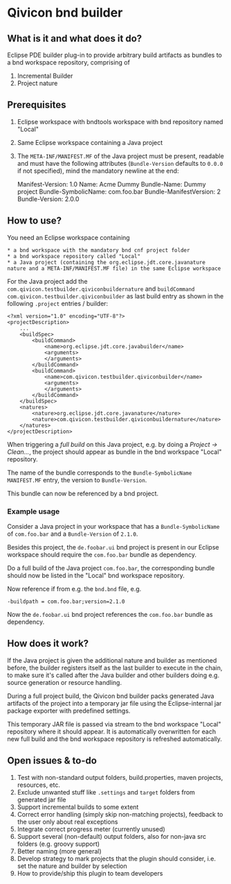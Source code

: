 # Qivicon bnd builder

## What is it and what does it do?
Eclipse PDE builder plug-in to provide arbitrary build artifacts as bundles to a bnd workspace repository, comprising of
1. Incremental Builder
1. Project nature

## Prerequisites
1. Eclipse workspace with bndtools workspace with bnd repository named "Local"
1. Same Eclipse workspace containing a Java project
1. The `META-INF/MANIFEST.MF` of the Java project must be present, readable and must have the following attributes (`Bundle-Version` defaults to `0.0.0` if not specified), mind the mandatory newline at the end:

	Manifest-Version: 1.0
	Name: Acme Dummy
	Bundle-Name: Dummy project
	Bundle-SymbolicName: com.foo.bar
	Bundle-ManifestVersion: 2
	Bundle-Version: 2.0.0
	

## How to use?
You need an Eclipse workspace containing

	* a bnd workspace with the mandatory bnd cnf project folder
	* a bnd workspace repository called "Local"
	* a Java project (containing the org.eclipse.jdt.core.javanature nature and a META-INF/MANIFEST.MF file) in the same Eclipse workspace

For the Java project add the `com.qivicon.testbuilder.qiviconbuildernature` and `buildCommand` `com.qivicon.testbuilder.qiviconbuilder` as last build entry as shown in the following `.project` entries / builder:

	<?xml version="1.0" encoding="UTF-8"?>
	<projectDescription>
		...
		<buildSpec>
			<buildCommand>
				<name>org.eclipse.jdt.core.javabuilder</name>
				<arguments>
				</arguments>
			</buildCommand>
			<buildCommand>
				<name>com.qivicon.testbuilder.qiviconbuilder</name>
				<arguments>
				</arguments>
			</buildCommand>
		</buildSpec>
		<natures>
			<nature>org.eclipse.jdt.core.javanature</nature>
			<nature>com.qivicon.testbuilder.qiviconbuildernature</nature>
		</natures>
	</projectDescription>

When triggering a *full build* on this Java project, e.g. by doing a *Project → Clean…*, the project should appear as bundle in the bnd workspace "Local" repository.

The name of the bundle corresponds to the `Bundle-SymbolicName` `MANIFEST.MF` entry, the version to `Bundle-Version`.

This bundle can now be referenced by a bnd project.

### Example usage
Consider a Java project in your workspace that has a `Bundle-SymbolicName` of `com.foo.bar` and a `Bundle-Version` of `2.1.0`.

Besides this project, the `de.foobar.ui` bnd project is present in our Eclipse workspace should require the `com.foo.bar` bundle as dependency.

Do a full build of the Java project `com.foo.bar`, the corresponding bundle should now be listed in the "Local" bnd workspace repository.

Now reference if from e.g. the `bnd.bnd` file, e.g.

	-buildpath = com.foo.bar;version=2.1.0

Now the `de.foobar.ui` bnd project references the `com.foo.bar` bundle as dependency.

## How does it work?
If the Java project is given the additional nature and builder as mentioned before, the builder registers itself as the last builder to execute in the chain, to make sure it's called after the Java builder and other builders doing e.g. source generation or resource handling.

During a full project build, the Qivicon bnd builder packs generated Java artifacts of the project into a temporary jar file using the Eclipse-internal jar package exporter with predefined settings.

This temporary JAR file is passed via stream to the bnd workspace "Local" repository where it should appear.
It is automatically overwritten for each new full build and the bnd workspace repository is refreshed automatically.

## Open issues & to-do
1. Test with non-standard output folders, build.properties, maven projects, resources, etc.
1. Exclude unwanted stuff like `.settings` and `target` folders from generated jar file
1. Support incremental builds to some extent
1. Correct error handling (simply skip non-matching projects), feedback to the user only about real exceptions
1. Integrate correct progress meter (currently unused)
1. Support several (non-default) output folders, also for non-java src folders (e.g. groovy support)
1. Better naming (more general)
1. Develop strategy to mark projects that the plugin should consider, i.e. set the nature and builder by selection
1. How to provide/ship this plugin to team developers

